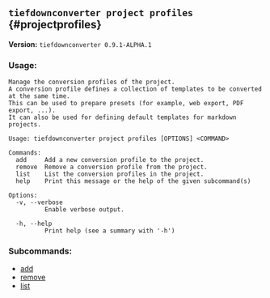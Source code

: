 ## `tiefdownconverter project profiles` {#projectprofiles}

**Version:** `tiefdownconverter 0.9.1-ALPHA.1`

### Usage:
```
Manage the conversion profiles of the project.
A conversion profile defines a collection of templates to be converted at the same time.
This can be used to prepare presets (for example, web export, PDF export, ...).
It can also be used for defining default templates for markdown projects.

Usage: tiefdownconverter project profiles [OPTIONS] <COMMAND>

Commands:
  add     Add a new conversion profile to the project.
  remove  Remove a conversion profile from the project.
  list    List the conversion profiles in the project.
  help    Print this message or the help of the given subcommand(s)

Options:
  -v, --verbose
          Enable verbose output.

  -h, --help
          Print help (see a summary with '-h')
```

### Subcommands:
- [add](#projectprofilesadd)
- [remove](#projectprofilesremove)
- [list](#projectprofileslist)

